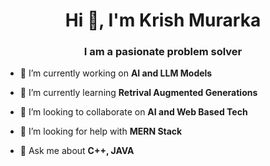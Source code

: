 <!-- 
**krishmurarka/krishmurarka** is a ✨ _special_ ✨ repository because its `README.md` (this file) appears on your GitHub profile.

Here are some ideas to get you started:

- 🔭 I’m currently working on ...
- 🌱 I’m currently learning ...
- 👯 I’m looking to collaborate on ...
- 🤔 I’m looking for help with ...
- 💬 Ask me about ...
- 📫 How to reach me: ...
- 😄 Pronouns: ...
- ⚡ Fun fact: ...
-->
<h1 align="center">Hi 👋, I'm Krish Murarka</h1>
<h3 align="center">I am a pasionate problem solver</h3>


- 🔭 I’m currently working on **AI and LLM Models**

- 🌱 I’m currently learning **Retrival Augmented Generations**

- 👯 I’m looking to collaborate on **AI and Web Based Tech**

- 🤝 I’m looking for help with **MERN Stack**

- 💬 Ask me about **C++, JAVA**
